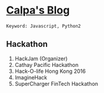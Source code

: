 # [Calpa's Blog](https://calpa.github.io/)
```
Keyword: Javascript, Python2
```
## Hackathon
1. HackJam (Organizer)
1. Cathay Pacific Hackathon
1. Hack-O-life Hong Kong 2016
1. ImagineHack
1. SuperCharger FinTech Hackathon
